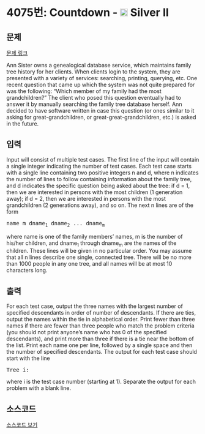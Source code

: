 # 4075번: Countdown - <img src="https://static.solved.ac/tier_small/9.svg" style="height:20px" /> Silver II

<!-- performance -->

<!-- 문제 제출 후 깃허브에 푸시를 했을 때 제출한 코드의 성능이 입력될 공간입니다.-->

<!-- end -->

## 문제

[문제 링크](https://boj.kr/4075)


<p>Ann Sister owns a genealogical database service, which maintains family tree history for her clients. When clients login to the system, they are presented with a variety of services: searching, printing, querying, etc. One recent question that came up which the system was not quite prepared for was the following: “Which member of my family had the most grandchildren?” The client who posed this question eventually had to answer it by manually searching the family tree database herself. Ann decided to have software written in case this question (or ones similar to it asking for great-grandchildren, or great-great-grandchildren, etc.) is asked in the future.</p>



## 입력


<p>Input will consist of multiple test cases. The first line of the input will contain a single integer indicating the number of test cases. Each test case starts with a single line containing two positive integers n and d, where n indicates the number of lines to follow containing information about the family tree, and d indicates the specific question being asked about the tree: if d = 1, then we are interested in persons with the most children (1 generation away); if d = 2, then we are interested in persons with the most grandchildren (2 generations away), and so on. The next n lines are of the form</p>

<pre>name m dname<sub>1</sub> dname<sub>2</sub> ... dname<sub>m</sub>&nbsp;</pre>

<p>where name is one of the family members’ names, m is the number of his/her children, and dname<sub>1</sub> through dname<sub>m</sub> are the names of the children. These lines will be given in no particular order. You may assume that all n lines describe one single, connected tree. There will be no more than 1000 people in any one tree, and all names will be at most 10 characters long.</p>



## 출력


<p>For each test case, output the three names with the largest number of specified descendants in order of number of descendants. If there are ties, output the names within the tie in alphabetical order. Print fewer than three names if there are fewer than three people who match the problem criteria (you should not print anyone’s name who has 0 of the specified descendants), and print more than three if there is a tie near the bottom of the list. Print each name one per line, followed by a single space and then the number of specified descendants. The output for each test case should start with the line</p>

<pre>Tree i:</pre>

<p>where i is the test case number (starting at 1). Separate the output for each problem with a blank line.</p>



## 소스코드

[소스코드 보기](Main.java)